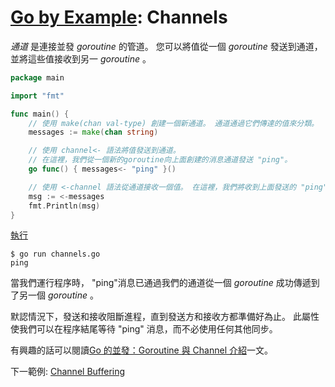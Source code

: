 # [Go by Example](../gobyexample.md): Channels

*通道* 是連接並發 *goroutine* 的管道。 您可以將值從一個 *goroutine* 發送到通道，並將這些值接收到另一 *goroutine* 。

``` go
package main

import "fmt"

func main() {
    // 使用 make(chan val-type) 創建一個新通道。 通道通過它們傳達的值來分類。
    messages := make(chan string)

    // 使用 channel<- 語法將值發送到通道。
    // 在這裡，我們從一個新的goroutine向上面創建的消息通道發送 "ping"。
    go func() { messages<- "ping" }()

    // 使用 <-channel 語法從通道接收一個值。 在這裡，我們將收到上面發送的 "ping" 消息並打印出來。
    msg := <-messages
    fmt.Println(msg)
}
```
[執行](http://play.golang.org/p/MaLY7AiAkHM)

``` shell
$ go run channels.go 
ping
```

當我們運行程序時， "ping"消息已通過我們的通道從一個 *goroutine* 成功傳遞到了另一個 *goroutine* 。  

默認情況下，發送和接收阻斷進程，直到發送方和接收方都準備好為止。 此屬性使我們可以在程序結尾等待 "ping" 消息，而不必使用任何其他同步。

有興趣的話可以閱讀[Go 的並發：Goroutine 與 Channel 介紹](https://peterhpchen.github.io/2020/03/08/goroutine-and-channel.html)一文。  

下一範例: [Channel Buffering](channel-buffering.md)
